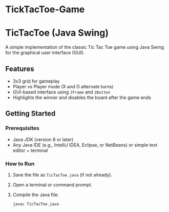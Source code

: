# TickTacToe-Game
# TicTacToe (Java Swing)

A simple implementation of the classic Tic Tac Toe game using Java Swing for the graphical user interface (GUI).

## Features

- 3x3 grid for gameplay
- Player vs Player mode (X and O alternate turns)
- GUI-based interface using `JFrame` and `JButton`
- Highlights the winner and disables the board after the game ends

## Getting Started

### Prerequisites

- Java JDK (version 8 or later)
- Any Java IDE (e.g., IntelliJ IDEA, Eclipse, or NetBeans) or simple text editor + terminal

### How to Run

1. Save the file as `TicTacToe.java` (if not already).
2. Open a terminal or command prompt.
3. Compile the Java file:

   ```bash
   javac TicTacToe.java
